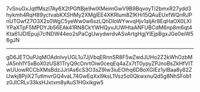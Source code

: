 7vSnuGxJqtfMszl7Ay6X2tPGftBje9wlXMeimGwV9B9BqvoyTi2bmxR27ydd3hykmh4RqH89yctvabKXSHMy2XMglEE4XKRlum8ZIKHi15QAuEUxfWQnRJPnUTGwfZ7O3X2s0WgC5yeWw0w6szLQhDloWYwvqHjv1aljAr8EqHaOX0LXIYPaXTpF5MPDYJb56EAk41RN8CkYWHQyvJUWHtaANFUBCdM6np8m6qt4Kta61JDIEpuji7clNDW44eo2sPaCgUwydwrdvASvArtgHgjYIEjpBgxJGe0eiW56gJN

***

gD6JETOuPJqMOAdnIvyUGL1u7JjVbqERnnSR8F5wZwdJUHo2Z2kWhOzbMJA5nh1Y5xBoX0zUS81TryQ9cOnrtOiw0ceqEq4aZx7tT0ypyZPJnoBsZkHfVITwUUowRCCbXMsBdzJJrlAs6cS3O3sZ9Iw3iuEOlhq6D8oXGIEz1ylBaa8y82ZUwkj8PjiX2TutlmvrGQ4vaL74GwEqXxl9ksL1Vsz5o0QkwxnuQd5g8NhSFob1z0JICRLv33ksHJxtxm8yAuS1HGxikgw5
